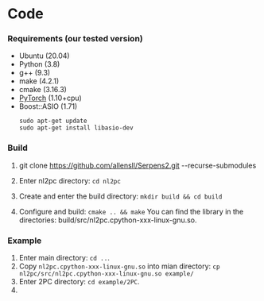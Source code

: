 # Code

### Requirements (our tested version)

* Ubuntu (20.04)
* Python (3.8)
* g++ (9.3)
* make (4.2.1)
* cmake (3.16.3)
* [PyTorch](https://pytorch.org/get-started/locally/) (1.10+cpu)
* Boost::ASIO (1.71)
    ```
    sudo apt-get update
    sudo apt-get install libasio-dev
    ```
### Build

1. git clone https://github.com/allensll/Serpens2.git --recurse-submodules

2. Enter nl2pc directory: `cd nl2pc`

3. Create and enter the build directory: `mkdir build && cd build`

4. Configure and build: `cmake .. && make`
   You can find the library in the directories: build/src/nl2pc.cpython-xxx-linux-gnu.so.

### Example

1. Enter main directory: `cd ..`.
2. Copy `nl2pc.cpython-xxx-linux-gnu.so` into mian directory:
    `cp nl2pc/src/nl2pc.cpython-xxx-linux-gnu.so example/`
3. Enter 2PC directory: `cd example/2PC`.
4.


